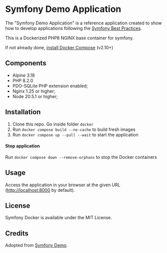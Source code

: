 Symfony Demo Application
========================

The "Symfony Demo Application" is a reference application created to show how
to develop applications following the [Symfony Best Practices][1].

This is a Dockerized PHP8 NGINX base container for symfony. 

If not already done, [install Docker Compose][2] (v2.10+)

Components
------------

  * Alpine 3.18 
  * PHP 8.2.0 
  * PDO-SQLite PHP extension enabled;
  * Nginx 1.25 or higher;
  * Node 20.5.1 or higher;

Installation
------------

1. Clone this repo. Go inside folder `docker`
2. Run `docker compose build --no-cache` to build fresh images
3. Run `docker compose up --pull --wait` to start the application

#### Stop application
Run `docker compose down --remove-orphans` to stop the Docker containers


Usage
-----

Access the application in your browser at the given URL (<http://localhost:8000> by default).


License
-------
Symfony Docker is available under the MIT License.

Credits
-------
Adopted from [Symfony Demo][3].


[1]: https://symfony.com/doc/current/best_practices.html
[2]: https://docs.docker.com/compose/install/
[3]: https://github.com/symfony/demo
